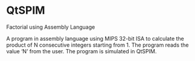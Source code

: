 # QtSPIM
Factorial using Assembly Language

A program in assembly language using MIPS 32-bit ISA to calculate the product of N consecutive integers starting from 1. The program reads the value ‘N’ from the user. The program is simulated  in QtSPIM.
